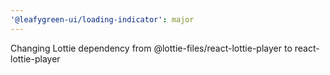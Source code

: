 ```yaml
---
'@leafygreen-ui/loading-indicator': major
---
```


Changing Lottie dependency from @lottie-files/react-lottie-player to react-lottie-player
